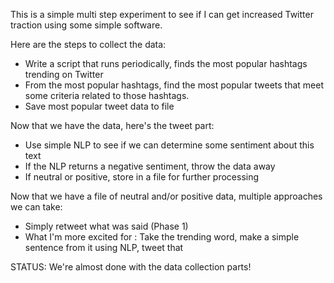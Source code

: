 This is a simple multi step experiment to see if I can get increased Twitter traction using some simple software.

Here are the steps to collect the data:
* Write a script that runs periodically, finds the most popular hashtags trending on Twitter
* From the most popular hashtags, find the most popular tweets that meet some criteria related to those hashtags.
* Save most popular tweet data to file

Now that we have the data, here's the tweet part:
* Use simple NLP to see if we can determine some sentiment about this text
* If the NLP returns a negative sentiment, throw the data away
* If neutral or positive, store in a file for further processing

Now that we have a file of neutral and/or positive data, multiple approaches we can take:
* Simply retweet what was said (Phase 1)
* What I'm more excited for : Take the trending word, make a simple sentence from it using NLP, tweet that

STATUS:
We're almost done with the data collection parts! 
